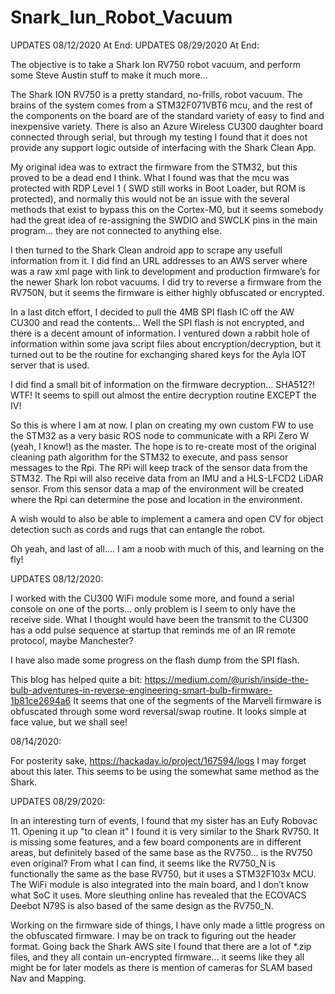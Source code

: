 
 # Snark_Iun_Robot_Vacuum
UPDATES 08/12/2020 At End:
UPDATES 08/29/2020 At End:

The objective is to take a Shark Ion RV750 robot vacuum, and perform some Steve Austin stuff to make it much more...

The Shark ION RV750 is a pretty standard, no-frills, robot vacuum.
The brains of the system comes from a STM32F071VBT6 mcu, and the rest of the components on the board are of the standard variety of easy to find and inexpensive variety. 
There is also an Azure Wireless CU300 daughter board connected through serial, but through my testing I found that it does not provide any support logic outside of interfacing with the Shark Clean App.

My original idea was to extract the firmware from the STM32, but this proved to be a dead end I think.
What I found was that the mcu was protected with RDP Level 1 ( SWD still works in Boot Loader, but ROM is protected), and normally this would not be an issue with the several methods that exist to bypass this on the Cortex-M0, but it seems somebody had the great idea of re-assigning the SWDIO and SWCLK pins in the main program... they are not connected to anything else.

I then turned to the Shark Clean android app to scrape any usefull information from it. I did find an URL addresses to an AWS server where was a raw xml page with link to development and production firmware’s for the newer Shark Ion robot vacuums.
I did try to reverse a firmware from the RV750N, but it seems the firmware is either highly obfuscated or encrypted.

In a last ditch effort, I decided to pull the 4MB SPI flash IC off the AW CU300 and read the contents...
Well the SPI flash is not encrypted, and there is a decent amount of information. I ventured down a rabbit hole of information within some java script files about encryption/decryption, but it turned out to be the routine for exchanging shared keys for the Ayla IOT server that is used. 

I did find a small bit of information on the firmware decryption... SHA512?! WTF! It seems to spill out almost the entire decryption routine EXCEPT the IV!

So this is where I am at now.
I plan on creating my own custom FW to use the STM32 as a very basic ROS node to communicate with a RPi Zero W (yeah, I know!) as the master.
The hope is to re-create most of the original cleaning path algorithm for the STM32 to execute, and pass sensor messages to the Rpi. The RPi will keep track of the sensor data from the STM32. The Rpi will also receive data from an IMU and a HLS-LFCD2 LiDAR sensor. From this sensor data a map of the environment will be created where the Rpi can determine the pose and location in the environment.

A wish would to also be able to implement a camera and open CV for object detection such as cords and rugs that can entangle the robot.


Oh yeah, and last of all.... I am a noob with much of this, and learning on the fly!

UPDATES 08/12/2020:

I worked with the CU300 WiFi module some more, and found a serial console on one of the ports... only problem is I seem to only have the receive side. What I thought would have been the transmit to the CU300 has a odd pulse sequence at startup that reminds me of an IR remote protocol, maybe Manchester?

I have also made some progress on the flash dump from the SPI flash. 

This blog has helped quite a bit: https://medium.com/@urish/inside-the-bulb-adventures-in-reverse-engineering-smart-bulb-firmware-1b81ce2694a6
It seems that one of the segments of the Marvell firmware is obfuscated through some word reversal/swap routine. It looks simple at face value, but we shall see!

08/14/2020:

For posterity sake, https://hackaday.io/project/167594/logs I may forget about this later. This seems to be using the somewhat same method as the Shark.

UPDATES 08/29/2020:

In an interesting turn of events, I found that my sister has an Eufy Robovac 11. Opening it up "to clean it" I found it is very similar to the Shark RV750. It is missing some features, and a few board components are in different areas, but definitely based of the same base as the RV750... is the RV750 even original?
From what I can find, it seems like the RV750_N is functionally the same as the base RV750, but it uses a STM32F103x MCU. The WiFi module is also integrated into the main board, and I don’t know what SoC it uses.
More sleuthing online has revealed that the ECOVACS Deebot N79S is also based of the same design as the RV750_N.

Working on the firmware side of things, I have only made a little progress on the obfuscated firmware. I may be on track to figuring out the header format. Going back the Shark AWS site I found that there are a lot of *.zip files, and they all contain un-encrypted firmware… it seems like they all might be for later models as there is mention of cameras for SLAM based Nav and Mapping.

